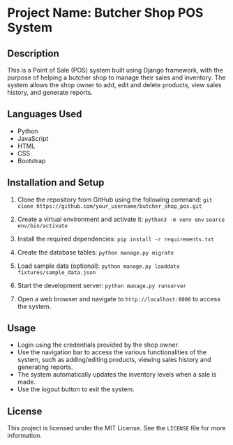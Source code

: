 # Project Name: Butcher Shop POS System

## Description
This is a Point of Sale (POS) system built using Django framework, with the purpose of helping a butcher shop to manage their sales and inventory. The system allows the shop owner to add, edit and delete products, view sales history, and generate reports. 

## Languages Used
- Python
- JavaScript
- HTML
- CSS
- Bootstrap

## Installation and Setup
1. Clone the repository from GitHub using the following command:
`git clone https://github.com/your_username/butcher_shop_pos.git`

2. Create a virtual environment and activate it:
`python3 -m venv env`
`source env/bin/activate`

3. Install the required dependencies:
`pip install -r requirements.txt`

4. Create the database tables:
`python manage.py migrate`

5. Load sample data (optional):
`python manage.py loaddata fixtures/sample_data.json`

6. Start the development server:
`python manage.py runserver`

7. Open a web browser and navigate to `http://localhost:8000` to access the system.

## Usage
- Login using the credentials provided by the shop owner.
- Use the navigation bar to access the various functionalities of the system, such as adding/editing products, viewing sales history and generating reports.
- The system automatically updates the inventory levels when a sale is made.
- Use the logout button to exit the system.

## License
This project is licensed under the MIT License. See the `LICENSE` file for more information.
